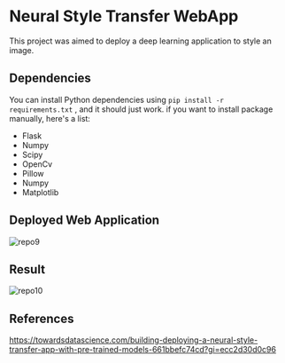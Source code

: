 # Neural Style Transfer WebApp

This project was aimed to deploy a deep learning application to style an image.


## Dependencies

You can install Python dependencies using ``` pip install -r requirements.txt ``` , and it should just work. if you want to install package manually, here's a list:

 - Flask 
 - Numpy
 - Scipy
 - OpenCv
 - Pillow
 - Numpy
 - Matplotlib


## Deployed Web Application

![repo9](https://user-images.githubusercontent.com/64823050/129597088-9a005314-1101-43cb-83e2-dcbb0886b23d.jpg)



## Result

![repo10](https://user-images.githubusercontent.com/64823050/129594939-c8959a58-1d2d-4307-b2ab-ab3351cc3030.jpg)


## References

https://towardsdatascience.com/building-deploying-a-neural-style-transfer-app-with-pre-trained-models-661bbefc74cd?gi=ecc2d30d0c96

